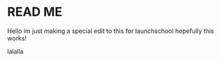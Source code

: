 # READ ME #

Hello im just making a special edit to this for launchschool hopefully this works!


lalalla
